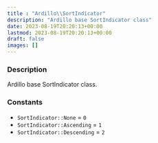 ```yaml
---
title : "Ardillo\\SortIndicator"
description: "Ardillo base SortIndicator class"
date: 2023-08-19T20:20:13+00:00
lastmod: 2023-08-19T20:20:13+00:00
draft: false
images: []
---
```

### Description

Ardillo base SortIndicator class.

### Constants

 * `SortIndicator::None` = `0`
 * `SortIndicator::Ascending` = `1`
 * `SortIndicator::Descending` = `2`
